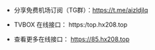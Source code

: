 
- 分享免费机场订阅（TG群）：https://t.me/aizldjlq

- TVBOX 在线接口： https:/top.hx208.top

- 查看更多在线接口：  <a href="https://85.hx208.top " target="_blank">https://85.hx208.top</a>
